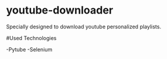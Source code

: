 # youtube-downloader

Specially designed to download youtube personalized playlists.

#Used Technologies

-Pytube
-Selenium

